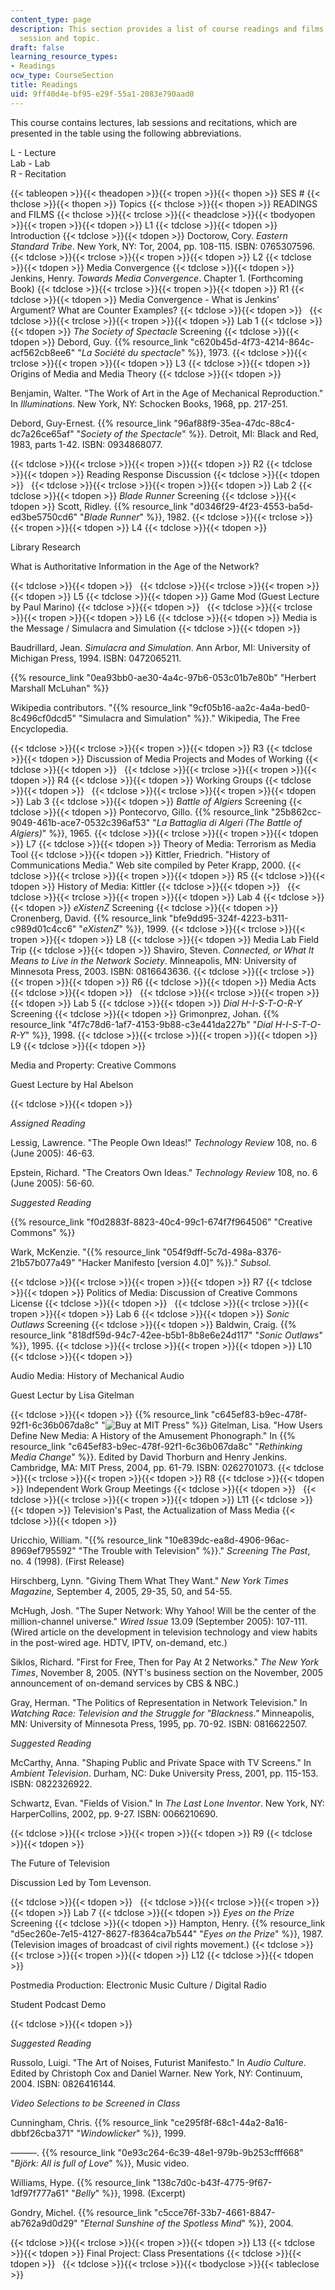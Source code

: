 ```yaml
---
content_type: page
description: This section provides a list of course readings and films organized by
  session and topic.
draft: false
learning_resource_types:
- Readings
ocw_type: CourseSection
title: Readings
uid: 9ff40d4e-bf95-e29f-55a1-2083e790aad0
---
```

This course contains lectures, lab sessions and recitations, which are presented in the table using the following abbreviations.

L - Lecture   
Lab - Lab   
R - Recitation

{{< tableopen >}}{{< theadopen >}}{{< tropen >}}{{< thopen >}}
SES #
{{< thclose >}}{{< thopen >}}
Topics
{{< thclose >}}{{< thopen >}}
READINGS and FILMS
{{< thclose >}}{{< trclose >}}{{< theadclose >}}{{< tbodyopen >}}{{< tropen >}}{{< tdopen >}}
L1
{{< tdclose >}}{{< tdopen >}}
Introduction
{{< tdclose >}}{{< tdopen >}}
Doctorow, Cory. *Eastern Standard Tribe*. New York, NY: Tor, 2004, pp. 108-115. ISBN: 0765307596.
{{< tdclose >}}{{< trclose >}}{{< tropen >}}{{< tdopen >}}
L2
{{< tdclose >}}{{< tdopen >}}
Media Convergence
{{< tdclose >}}{{< tdopen >}}
Jenkins, Henry. *Towards Media Convergence*. Chapter 1. (Forthcoming Book)
{{< tdclose >}}{{< trclose >}}{{< tropen >}}{{< tdopen >}}
R1
{{< tdclose >}}{{< tdopen >}}
Media Convergence - What is Jenkins' Argument? What are Counter Examples?
{{< tdclose >}}{{< tdopen >}}
 
{{< tdclose >}}{{< trclose >}}{{< tropen >}}{{< tdopen >}}
Lab 1
{{< tdclose >}}{{< tdopen >}}
*The Society of Spectacle* Screening
{{< tdclose >}}{{< tdopen >}}
Debord, Guy. {{% resource_link "c620b45d-4f73-4214-864c-acf562cb8ee6" "*La Société du spectacle*" %}}, 1973.
{{< tdclose >}}{{< trclose >}}{{< tropen >}}{{< tdopen >}}
L3
{{< tdclose >}}{{< tdopen >}}
Origins of Media and Media Theory
{{< tdclose >}}{{< tdopen >}}

Benjamin, Walter. "The Work of Art in the Age of Mechanical Reproduction." In *Illuminations.* New York, NY: Schocken Books, 1968, pp. 217-251.

Debord, Guy-Ernest. {{% resource_link "96af88f9-35ea-47dc-88c4-dc7a26ce65af" "*Society of the Spectacle*" %}}. Detroit, MI: Black and Red, 1983, parts 1-42. ISBN: 0934868077.

{{< tdclose >}}{{< trclose >}}{{< tropen >}}{{< tdopen >}}
R2
{{< tdclose >}}{{< tdopen >}}
Reading Response Discussion
{{< tdclose >}}{{< tdopen >}}
 
{{< tdclose >}}{{< trclose >}}{{< tropen >}}{{< tdopen >}}
Lab 2
{{< tdclose >}}{{< tdopen >}}
*Blade Runner* Screening
{{< tdclose >}}{{< tdopen >}}
Scott, Ridley. {{% resource_link "d0346f29-4f23-4553-ba5d-ed3be5750cd6" "*Blade Runner*" %}}, 1982.
{{< tdclose >}}{{< trclose >}}{{< tropen >}}{{< tdopen >}}
L4
{{< tdclose >}}{{< tdopen >}}

Library Research

What is Authoritative Information in the Age of the Network?

{{< tdclose >}}{{< tdopen >}}
 
{{< tdclose >}}{{< trclose >}}{{< tropen >}}{{< tdopen >}}
L5
{{< tdclose >}}{{< tdopen >}}
Game Mod (Guest Lecture by Paul Marino)
{{< tdclose >}}{{< tdopen >}}
 
{{< tdclose >}}{{< trclose >}}{{< tropen >}}{{< tdopen >}}
L6
{{< tdclose >}}{{< tdopen >}}
Media is the Message / Simulacra and Simulation
{{< tdclose >}}{{< tdopen >}}

Baudrillard, Jean. *Simulacra and Simulation*. Ann Arbor, MI: University of Michigan Press, 1994. ISBN: 0472065211.

{{% resource_link "0ea93bb0-ae30-4a4c-97b6-053c01b7e80b" "Herbert Marshall McLuhan" %}}

Wikipedia contributors. "{{% resource_link "9cf05b16-aa2c-4a4a-bed0-8c496cf0dcd5" "Simulacra and Simulation" %}}." Wikipedia, The Free Encyclopedia.

{{< tdclose >}}{{< trclose >}}{{< tropen >}}{{< tdopen >}}
R3
{{< tdclose >}}{{< tdopen >}}
Discussion of Media Projects and Modes of Working
{{< tdclose >}}{{< tdopen >}}
 
{{< tdclose >}}{{< trclose >}}{{< tropen >}}{{< tdopen >}}
R4
{{< tdclose >}}{{< tdopen >}}
Working Groups
{{< tdclose >}}{{< tdopen >}}
 
{{< tdclose >}}{{< trclose >}}{{< tropen >}}{{< tdopen >}}
Lab 3
{{< tdclose >}}{{< tdopen >}}
*Battle of Algiers* Screening
{{< tdclose >}}{{< tdopen >}}
Pontecorvo, Gillo. {{% resource_link "25b862cc-9049-461b-ace7-0532c396af53" "*La Battaglia di Algeri (The Battle of Algiers)*" %}}, 1965.
{{< tdclose >}}{{< trclose >}}{{< tropen >}}{{< tdopen >}}
L7
{{< tdclose >}}{{< tdopen >}}
Theory of Media: Terrorism as Media Tool
{{< tdclose >}}{{< tdopen >}}
Kittler, Friedrich. "History of Communications Media." Web site compiled by Peter Krapp, 2000.
{{< tdclose >}}{{< trclose >}}{{< tropen >}}{{< tdopen >}}
R5
{{< tdclose >}}{{< tdopen >}}
History of Media: Kittler
{{< tdclose >}}{{< tdopen >}}
 
{{< tdclose >}}{{< trclose >}}{{< tropen >}}{{< tdopen >}}
Lab 4
{{< tdclose >}}{{< tdopen >}}
*eXistenZ* Screening
{{< tdclose >}}{{< tdopen >}}
Cronenberg, David. {{% resource_link "bfe9dd95-324f-4223-b311-c989d01c4cc6" "*eXistenZ*" %}}, 1999.
{{< tdclose >}}{{< trclose >}}{{< tropen >}}{{< tdopen >}}
L8
{{< tdclose >}}{{< tdopen >}}
Media Lab Field Trip
{{< tdclose >}}{{< tdopen >}}
Shaviro, Steven. *Connected, or What It Means to Live in the Network Society*. Minneapolis, MN: University of Minnesota Press, 2003. ISBN: 0816643636.
{{< tdclose >}}{{< trclose >}}{{< tropen >}}{{< tdopen >}}
R6
{{< tdclose >}}{{< tdopen >}}
Media Acts
{{< tdclose >}}{{< tdopen >}}
 
{{< tdclose >}}{{< trclose >}}{{< tropen >}}{{< tdopen >}}
Lab 5
{{< tdclose >}}{{< tdopen >}}
*Dial H-I-S-T-O-R-Y* Screening
{{< tdclose >}}{{< tdopen >}}
Grimonprez, Johan. {{% resource_link "4f7c78d6-1af7-4153-9b88-c3e441da227b" "*Dial H-I-S-T-O-R-Y*" %}}, 1998.
{{< tdclose >}}{{< trclose >}}{{< tropen >}}{{< tdopen >}}
L9
{{< tdclose >}}{{< tdopen >}}

Media and Property: Creative Commons

Guest Lecture by Hal Abelson

{{< tdclose >}}{{< tdopen >}}

*Assigned Reading*

Lessig, Lawrence. "The People Own Ideas!" *Technology Review* 108, no. 6 (June 2005): 46-63.

Epstein, Richard. "The Creators Own Ideas." *Technology Review* 108, no. 6 (June 2005): 56-60.

*Suggested Reading*

{{% resource_link "f0d2883f-8823-40c4-99c1-674f7f964506" "Creative Commons" %}}

Wark, McKenzie. "{{% resource_link "054f9dff-5c7d-498a-8376-21b57b077a49" "Hacker Manifesto [version 4.0]" %}}." *Subsol*.

{{< tdclose >}}{{< trclose >}}{{< tropen >}}{{< tdopen >}}
R7
{{< tdclose >}}{{< tdopen >}}
Politics of Media: Discussion of Creative Commons License
{{< tdclose >}}{{< tdopen >}}
 
{{< tdclose >}}{{< trclose >}}{{< tropen >}}{{< tdopen >}}
Lab 6
{{< tdclose >}}{{< tdopen >}}
*Sonic Outlaws* Screening
{{< tdclose >}}{{< tdopen >}}
Baldwin, Craig. {{% resource_link "818df59d-94c7-42ee-b5b1-8b8e6e24d117" "*Sonic Outlaws*" %}}, 1995.
{{< tdclose >}}{{< trclose >}}{{< tropen >}}{{< tdopen >}}
L10
{{< tdclose >}}{{< tdopen >}}

Audio Media: History of Mechanical Audio

Guest Lectur by Lisa Gitelman

{{< tdclose >}}{{< tdopen >}}
{{% resource_link "c645ef83-b9ec-478f-92f1-6c36b067da8c" "![Buy at MIT Press](/images/mp_logo.gif)" %}} Gitelman, Lisa. "How Users Define New Media: A History of the Amusement Phonograph." In {{% resource_link "c645ef83-b9ec-478f-92f1-6c36b067da8c" "*Rethinking Media Change*" %}}. Edited by David Thorburn and Henry Jenkins. Cambridge, MA: MIT Press, 2004, pp. 61-79. ISBN: 0262701073.
{{< tdclose >}}{{< trclose >}}{{< tropen >}}{{< tdopen >}}
R8
{{< tdclose >}}{{< tdopen >}}
Independent Work Group Meetings
{{< tdclose >}}{{< tdopen >}}
 
{{< tdclose >}}{{< trclose >}}{{< tropen >}}{{< tdopen >}}
L11
{{< tdclose >}}{{< tdopen >}}
Television's Past, the Actualization of Mass Media
{{< tdclose >}}{{< tdopen >}}

Uricchio, William. "{{% resource_link "10e839dc-ea8d-4906-96ac-8969ef795592" "The Trouble with Television" %}}." *Screening The Past*, no. 4 (1998). (First Release)

Hirschberg, Lynn. "Giving Them What They Want." *New York Times Magazine,* September 4, 2005, 29-35, 50, and 54-55.

McHugh, Josh. "The Super Network: Why Yahoo! Will be the center of the million-channel universe." *Wired Issue* 13.09 (September 2005): 107-111. (Wired article on the development in television technology and view habits in the post-wired age. HDTV, IPTV, on-demand, etc.)

Siklos, Richard. "First for Free, Then for Pay At 2 Networks." *The New York Times*, November 8, 2005. (NYT's business section on the November, 2005 announcement of on-demand services by CBS & NBC.)

Gray, Herman. "The Politics of Representation in Network Television." In *Watching Race: Television and the Struggle for "Blackness."* Minneapolis, MN: University of Minnesota Press, 1995, pp. 70-92. ISBN: 0816622507.

*Suggested Reading*

McCarthy, Anna. "Shaping Public and Private Space with TV Screens." In *Ambient Television*. Durham, NC: Duke University Press, 2001, pp. 115-153. ISBN: 0822326922.

Schwartz, Evan. "Fields of Vision." In *The Last Lone Inventor*. New York, NY: HarperCollins, 2002, pp. 9-27. ISBN: 0066210690.

{{< tdclose >}}{{< trclose >}}{{< tropen >}}{{< tdopen >}}
R9
{{< tdclose >}}{{< tdopen >}}

The Future of Television

Discussion Led by Tom Levenson.

{{< tdclose >}}{{< tdopen >}}
 
{{< tdclose >}}{{< trclose >}}{{< tropen >}}{{< tdopen >}}
Lab 7
{{< tdclose >}}{{< tdopen >}}
*Eyes on the Prize* Screening
{{< tdclose >}}{{< tdopen >}}
Hampton, Henry. {{% resource_link "d5ec260e-7e15-4127-8627-f8364ca7b544" "*Eyes on the Prize*" %}}, 1987. (Television images of broadcast of civil rights movement.)
{{< tdclose >}}{{< trclose >}}{{< tropen >}}{{< tdopen >}}
L12
{{< tdclose >}}{{< tdopen >}}

Postmedia Production: Electronic Music Culture / Digital Radio

Student Podcast Demo

{{< tdclose >}}{{< tdopen >}}

*Suggested Reading*

Russolo, Luigi. "The Art of Noises, Futurist Manifesto." In *Audio Culture*. Edited by Christoph Cox and Daniel Warner. New York, NY: Continuum, 2004. ISBN: 0826416144.

*Video Selections to be Screened in Class*

Cunningham, Chris. {{% resource_link "ce295f8f-68c1-44a2-8a16-dbbf26cba371" "*Windowlicker*" %}}, 1999.

———. {{% resource_link "0e93c264-6c39-48e1-979b-9b253cfff668" "*Björk: All is full of Love*" %}}, Music video.

Williams, Hype. {{% resource_link "138c7d0c-b43f-4775-9f67-1df97f777a61" "*Belly*" %}}, 1998. (Excerpt)

Gondry, Michel. {{% resource_link "c5cce76f-33b7-4661-8847-ab762a9d0d29" "*Eternal Sunshine of the Spotless Mind*" %}}, 2004.

{{< tdclose >}}{{< trclose >}}{{< tropen >}}{{< tdopen >}}
L13
{{< tdclose >}}{{< tdopen >}}
Final Project: Class Presentations
{{< tdclose >}}{{< tdopen >}}
 
{{< tdclose >}}{{< trclose >}}{{< tbodyclose >}}{{< tableclose >}}